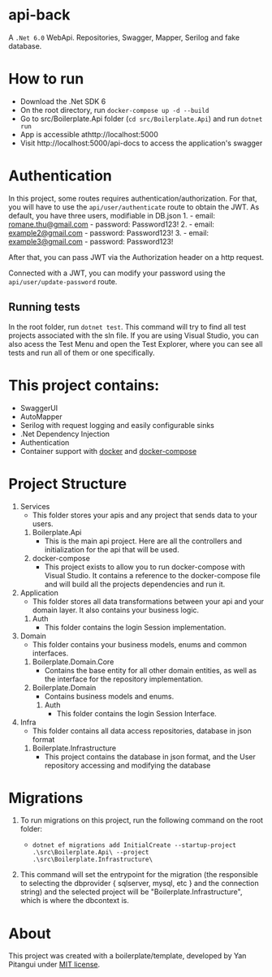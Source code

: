 # api-back

A ``.Net 6.0`` WebApi. Repositories, Swagger, Mapper, Serilog and fake database.

# How to run
- Download the .Net SDK 6
- On the root directory, run ``docker-compose up -d --build``
- Go to src/Boilerplate.Api folder (``cd src/Boilerplate.Api``) and run ``dotnet run``
- App is accessible athttp://localhost:5000
- Visit http://localhost:5000/api-docs to access the application's swagger

# Authentication
In this project, some routes requires authentication/authorization. For that, you will have to use the ``api/user/authenticate`` route to obtain the JWT.
As default, you have three users, modifiable in DB.json
1. 
	- email: romane.thu@gmail.com
	- password: Password123!
2. 
	- email: example2@gmail.com
	- password: Password123!
3. 
	- email: example3@gmail.com
	- password: Password123!

After that, you can pass JWT via the Authorization header on a http request.

Connected with a JWT, you can modify your password using the ``api/user/update-password`` route.

## Running tests
In the root folder, run ``dotnet test``. This command will try to find all test projects associated with the sln file.
If you are using Visual Studio, you can also acess the Test Menu and open the Test Explorer, where you can see all tests and run all of them or one specifically. 

# This project contains:
- SwaggerUI
- AutoMapper
- Serilog with request logging and easily configurable sinks
- .Net Dependency Injection
- Authentication
- Container support with [docker](src/Boilerplate.Api/dockerfile) and [docker-compose](docker-compose.yml)

# Project Structure
1. Services
	- This folder stores your apis and any project that sends data to your users.
	1. Boilerplate.Api
		- This is the main api project. Here are all the controllers and initialization for the api that will be used.
	2. docker-compose
		- This project exists to allow you to run docker-compose with Visual Studio. It contains a reference to the docker-compose file and will build all the projects dependencies and run it.
2. Application
	-  This folder stores all data transformations between your api and your domain layer. It also contains your business logic.
	1. Auth
		- This folder contains the login Session implementation.
3. Domain
	- This folder contains your business models, enums and common interfaces.
	1. Boilerplate.Domain.Core
		- Contains the base entity for all other domain entities, as well as the interface for the repository implementation.
	2. Boilerplate.Domain
		- Contains business models and enums.
		1. Auth
			- This folder contains the login Session Interface.
4. Infra
	- This folder contains all data access repositories, database in json format
	1. Boilerplate.Infrastructure
		- This project contains the database in json format, and the User repository accessing and modifying the database

# Migrations
1. To run migrations on this project, run the following command on the root folder: 
	- ``dotnet ef migrations add InitialCreate --startup-project .\src\Boilerplate.Api\ --project .\src\Boilerplate.Infrastructure\``

2. This command will set the entrypoint for the migration (the responsible to selecting the dbprovider { sqlserver, mysql, etc } and the connection string) and the selected project will be "Boilerplate.Infrastructure", which is where the dbcontext is.

# About
This project was created with a boilerplate/template, developed by Yan Pitangui under [MIT license](LICENSE).
